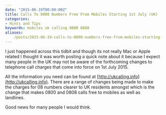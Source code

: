 ```yaml
---
date: "2015-06-19T00:00:00Z"
title: Calls To 0800 Numbers Free From Mobiles Starting 1st July (UK)
categories:
- Hints and Tips
keywords: mobiles uk calling 0800 0808
aliases:
    /posts/2015-06-19-calls-to-0800-numbers-free-from-mobiles-starting-1st-july-uk/
---
```

I just happened across this tidbit and though its not really Mac or Apple related I thought it was worth posting a quick note about it because I expect many people in the UK may not be aware of the forthcoming changes to telephone call charges that come into force on 1st July 2015.

All the information you need can be found at 
[http://ukcalling.info](http://ukcalling.info). There are a range of changes being made to make the charges for 08 numbers clearer to UK residents amongst which is the change that makes 0800 and 0808 calls free to mobiles as well as landlines.

Good news for many people I would think.